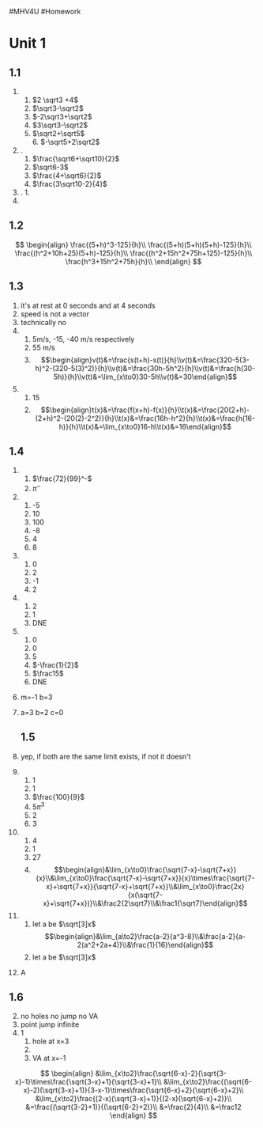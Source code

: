#MHV4U #Homework 
# Unit 1

## 1.1 

1. 
	1. $2 \sqrt3 +4$ 
	2. $\sqrt3-\sqrt2$
	3. $-2\sqrt3+\sqrt2$
	4. $3\sqrt3-\sqrt2$
	5. $\sqrt2+\sqrt5$\
	   6. $-\sqrt5+2\sqrt2$
2.  .
	1. $\frac{\sqrt6+\sqrt10}{2}$
	2. $\sqrt6-3$
	3. $\frac{4+\sqrt6}{2}$
	4. $\frac{3\sqrt10-2}{4}$
3. .
	1. 
4. 

## 1.2

$$
\begin{align}
\frac{(5+h)^3-125}{h}\\
\frac{(5+h)(5+h)(5+h)-125}{h}\\
\frac{(h^2+10h+25)(5+h)-125}{h}\\
\frac{(h^2+15h^2+75h+125)-125}{h}\\
\frac{h^3+15h^2+75h}{h}\\
\end{align}
$$
## 1.3

1. it's at rest at 0 seconds and at 4 seconds 
5. speed is not a vector
6. technically no 
7. 
	1. 5m/s, -15, -40 m/s respectively  
	2. 55 m/s
	3. $$\begin{align}v(t)&=\frac{s(t+h)-s(t)}{h}\\v(t)&=\frac{320-5(3-h)^2-(320-5(3)^2)}{h}\\v(t)&=\frac{30h-5h^2}{h}\\v(t)&=\frac{h(30-5h)}{h}\\v(t)&=\lim_{x\to0}30-5h\\v(t)&=30\end{align}$$
9. 
	1. 15
	2. $$\begin{align}t(x)&=\frac{f(x+h)-f(x)}{h}\\t(x)&=\frac{20(2+h)-(2+h)^2-(20(2)-2^2)}{h}\\t(x)&=\frac{16h-h^2}{h}\\t(x)&=\frac{h(16-h)}{h}\\t(x)&=\lim_{x\to0}16-h\\t(x)&=16\end{align}$$

## 1.4
1. 
	1. $\frac{72}{99}^-$ 
	2. $\pi^-$
4. 
	1. -5
	2. 10
	3. 100
	4. -8
	5. 4
	6. 8
6. 
	1. 0
	2. 2
	3. -1
	4. 2
7. 
	1. 2
	2. 1
	3. DNE
10. 
	1. 0
	2. 0 
	3. 5
	4. $-\frac{1}{2}$ 
	5. $\frac15$
	6. DNE
13.  m=-1 b=3
14. a=3 b=2 c=0
	## 1.5

3. yep, if both are the same limit exists, if not it doesn't 
4. 
	1. 1
	2. 1
	3. $\frac{100}{9}$ 
	4. $5\pi^3$
	5. 2
	6. 3
7. 
	1. 4
	2. 1
	3. 27
	4. $$\begin{align}&\lim_{x\to0}\frac{\sqrt{7-x}-\sqrt{7+x}}{x}\\&\lim_{x\to0}\frac{\sqrt{7-x}-\sqrt{7+x}}{x}\times\frac{\sqrt{7-x}+\sqrt{7+x}}{\sqrt{7-x}+\sqrt{7+x}}\\&\lim_{x\to0}\frac{2x}{x(\sqrt{7-x}+\sqrt{7+x})}\\&\frac2{2\sqrt7}\\&\frac1{\sqrt7}\end{align}$$
8. 
	1. let a be $\sqrt[3]x$ $$\begin{align}&\lim_{a\to2}\frac{a-2}{a^3-8}\\&\frac{a-2}{a-2(a^2+2a+4)}\\&\frac{1}{16}\end{align}$$
	2. let a be $\sqrt[3]x$ $$$$
9. A
## 1.6

2. no holes no jump no VA
3. point jump infinite
4. 1
	1. hole at x=3
	2. 
	3. VA at x=-1


$$
\begin{align}
&\lim_{x\to2}\frac{\sqrt{6-x}-2}{\sqrt{3-x}-1}\times\frac{\sqrt{3-x}+1}{\sqrt{3-x}+1}\\
&\lim_{x\to2}\frac{(\sqrt{6-x}-2)(\sqrt{3-x}+1)}{3-x-1}\times\frac{\sqrt{6-x}+2}{\sqrt{6-x}+2}\\
&\lim_{x\to2}\frac{(2-x)(\sqrt{3-x}+1)}{(2-x)(\sqrt{6-x}+2)}\\
&=\frac{(\sqrt{3-2}+1)}{(\sqrt{6-2}+2)}\\
&=\frac{2}{4}\\
&=\frac12
\end{align}
$$
